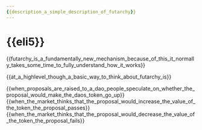 ```yaml
---
{{description_a_simple_description_of_futarchy}}
---
```


# {{eli5}}
{{futarchy_is_a_fundamentally_new_mechanism_because_of_this_it_normally_takes_some_time_to_fully_understand_how_it_works}}

{{at_a_highlevel_though_a_basic_way_to_think_about_futarchy_is}}

{{when_proposals_are_raised_to_a_dao_people_speculate_on_whether_the_proposal_would_make_the_daos_token_go_up}}
{{when_the_market_thinks_that_the_proposal_would_increase_the_value_of_the_token_the_proposal_passes}}
{{when_the_market_thinks_that_the_proposal_would_decrease_the_value_of_the_token_the_proposal_fails}}
